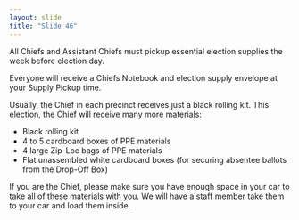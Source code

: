```yaml
---
layout: slide
title: "Slide 46"
---
```


All Chiefs and Assistant Chiefs must pickup essential election supplies the week before election day.

Everyone will receive a Chiefs Notebook and election supply envelope at your Supply Pickup time.

Usually, the Chief in each precinct receives just a black rolling kit. This election, the Chief will receive many more materials:

- Black rolling kit
- 4 to 5 cardboard boxes of PPE materials
- 4 large Zip-Loc bags of PPE materials
- Flat unassembled white cardboard boxes (for securing absentee ballots from the Drop-Off Box)

If you are the Chief, please make sure you have enough space in your car to take all of these materials with you. We will have a staff member take them to your car and load them inside.